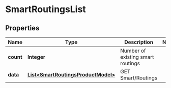 
# SmartRoutingsList

## Properties
Name | Type | Description | Notes
------------ | ------------- | ------------- | -------------
**count** | **Integer** | Number of existing smart routings | 
**data** | [**List&lt;SmartRoutingsProductModel&gt;**](SmartRoutingsProductModel.md) | GET Smart/Routings | 



